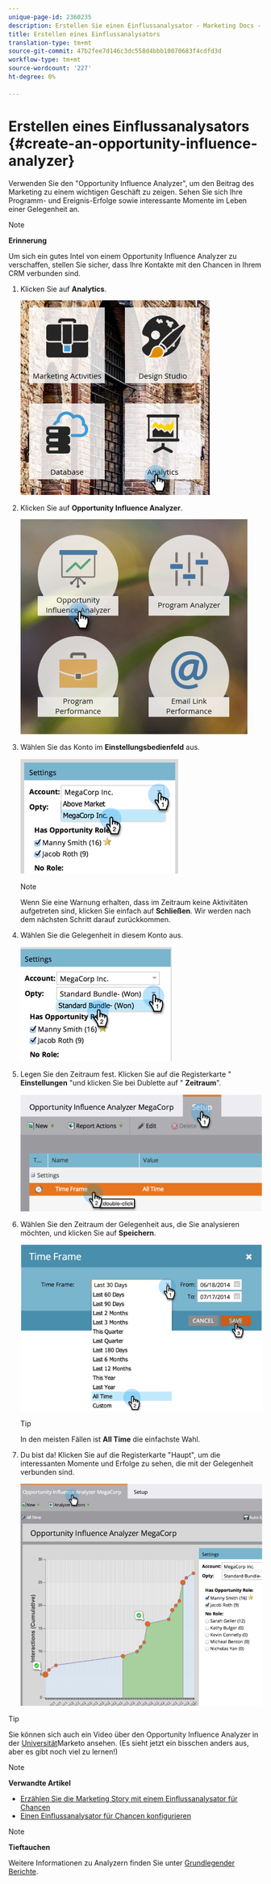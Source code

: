 ```yaml
---
unique-page-id: 2360235
description: Erstellen Sie einen Einflussanalysator - Marketing Docs - Produktdokumentation
title: Erstellen eines Einflussanalysators
translation-type: tm+mt
source-git-commit: 47b2fee7d146c3dc558d4bbb10070683f4cdfd3d
workflow-type: tm+mt
source-wordcount: '227'
ht-degree: 0%

---
```



# Erstellen eines Einflussanalysators {#create-an-opportunity-influence-analyzer}

Verwenden Sie den &quot;Opportunity Influence Analyzer&quot;, um den Beitrag des Marketing zu einem wichtigen Geschäft zu zeigen. Sehen Sie sich Ihre Programm- und Ereignis-Erfolge sowie interessante Momente im Leben einer Gelegenheit an.

>[!NOTE]
>
>**Erinnerung**
>
>Um sich ein gutes Intel von einem Opportunity Influence Analyzer zu verschaffen, stellen Sie sicher, dass Ihre Kontakte mit den Chancen in Ihrem CRM verbunden sind.

1. Klicken Sie auf **Analytics**.

   ![](assets/analytics.png)

1. Klicken Sie auf **Opportunity Influence Analyzer**.

   ![](assets/two.png)

1. Wählen Sie das Konto im **Einstellungsbedienfeld** aus.

   ![](assets/image2014-9-17-8-3a56-3a32.png)

   >[!NOTE]
   >
   >Wenn Sie eine Warnung erhalten, dass im Zeitraum keine Aktivitäten aufgetreten sind, klicken Sie einfach auf **Schließen**. Wir werden nach dem nächsten Schritt darauf zurückkommen.

1. Wählen Sie die Gelegenheit in diesem Konto aus.

   ![](assets/image2014-9-17-8-3a56-3a48.png)

1. Legen Sie den Zeitraum fest. Klicken Sie auf die Registerkarte &quot; **Einstellungen** &quot;und klicken Sie bei Dublette auf &quot; **Zeitraum**&quot;.

   ![](assets/image2014-9-17-8-3a57-3a17.png)

1. Wählen Sie den Zeitraum der Gelegenheit aus, die Sie analysieren möchten, und klicken Sie auf **Speichern**.

   ![](assets/image2014-9-17-8-3a57-3a27.png)

   >[!TIP]
   >
   >
   >In den meisten Fällen ist **All Time** die einfachste Wahl.

1. Du bist da! Klicken Sie auf die Registerkarte &quot;Haupt&quot;, um die interessanten Momente und Erfolge zu sehen, die mit der Gelegenheit verbunden sind.

   ![](assets/image2014-9-17-8-3a57-3a42.png)

>[!TIP]
>
>Sie können sich auch ein Video über den Opportunity Influence Analyzer in der [Universität](https://learn.marketo.com)Marketo ansehen. (Es sieht jetzt ein bisschen anders aus, aber es gibt noch viel zu lernen!)

>[!NOTE]
>
>**Verwandte Artikel**
>
>* [Erzählen Sie die Marketing Story mit einem Einflussanalysator für Chancen](tell-the-marketing-story-with-an-opportunity-influence-analyzer.md)
>* [Einen Einflussanalysator für Chancen konfigurieren](configure-an-opportunity-influence-analyzer.md)

>



>[!NOTE]
>
>**Tieftauchen**
>
>Weitere Informationen zu Analyzern finden Sie unter [Grundlegender Berichte](http://docs.marketo.com/display/docs/basic+reporting).

